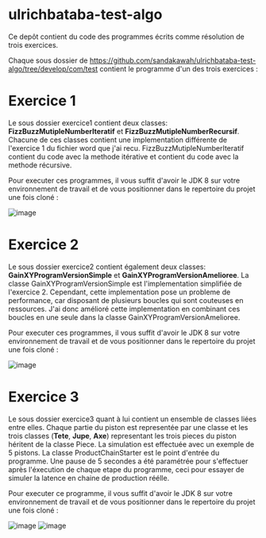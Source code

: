 # ulrichbataba-test-algo

 Ce depôt contient du code des programmes écrits comme résolution de trois exercices. 
 
 Chaque sous dossier de https://github.com/sandakawah/ulrichbataba-test-algo/tree/develop/com/test contient le programme d'un des trois exercices :

# Exercice 1
Le sous dossier exercice1 contient deux classes: **FizzBuzzMutipleNumberIteratif** et **FizzBuzzMutipleNumberRecursif**. Chacune de ces classes contient une implementation différente de l'exercice 1 du fichier word que j'ai recu. FizzBuzzMutipleNumberIteratif contient du code avec la methode itérative et contient du code avec la methode récursive.

Pour executer ces programmes, il vous suffit d'avoir le JDK 8 sur votre environnement de travail et de vous positionner dans le repertoire du projet une fois cloné :

![image](https://user-images.githubusercontent.com/48927618/175297399-32693f79-5e18-4e31-bc7e-378f0f559ac8.png)

# Exercice 2
Le sous dossier exercice2 contient également deux classes: **GainXYProgramVersionSimple** et **GainXYProgramVersionAmelioree**. La classe GainXYProgramVersionSimple est l'implementation simplifiée de l'exercice 2. Cependant, cette implementation pose un probleme de performance, car disposant de plusieurs boucles qui sont couteuses en ressources. J'ai donc amélioré cette implementation en combinant ces boucles en une seule dans la classe GainXYProgramVersionAmelioree. 

Pour executer ces programmes, il vous suffit d'avoir le JDK 8 sur votre environnement de travail et de vous positionner dans le repertoire du projet une fois cloné :

![image](https://user-images.githubusercontent.com/48927618/175300683-cc934d1f-6325-4421-9ea5-aeed2f27dc7d.png)

# Exercice 3
Le sous dossier exercice3 quant à lui contient un ensemble de classes liées entre elles. Chaque partie du piston est representée par une classe et les trois classes (**Tete**, **Jupe**, **Axe**) representant les trois pieces du piston héritent de la classe Piece. La simulation est effectuée avec un exemple de 5 pistons. La classe ProductChainStarter est le point d'entrée du programme. Une pause de 5 secondes a été paramétrée pour s'effectuer après l'éxecution de chaque etape du programme, ceci pour essayer de simuler la latence en chaine de production réélle.

Pour executer ce programme, il vous suffit d'avoir le JDK 8 sur votre environnement de travail et de vous positionner dans le repertoire du projet une fois cloné :

![image](https://user-images.githubusercontent.com/48927618/175313613-d306939c-97f2-4762-b1b4-57a7cc940129.png)
![image](https://user-images.githubusercontent.com/48927618/175313718-54c43f96-c4c2-4d99-b6f5-02fa375a30b2.png)
